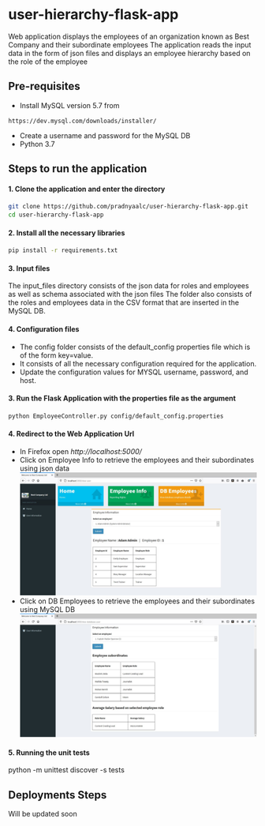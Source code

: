 # user-hierarchy-flask-app
Web application displays the employees of an organization known as Best Company and their subordinate employees
The application reads the input data in the form of json files and displays an employee hierarchy based on the role of the employee

## Pre-requisites
* Install MySQL version 5.7 from
```
https://dev.mysql.com/downloads/installer/
```
* Create a username and password for the MySQL DB
* Python 3.7

## Steps to run the application
#### 1. Clone the application and enter the directory
```bash
git clone https://github.com/pradnyaalc/user-hierarchy-flask-app.git
cd user-hierarchy-flask-app
```
#### 2. Install all the necessary libraries
```bash
pip install -r requirements.txt
```

#### 3. Input files
The input_files directory consists of the json data for roles and employees as well as schema associated with the json files
The folder also consists of the roles and employees data in the CSV format that are inserted in the MySQL DB. 

#### 4. Configuration files
* The config folder consists of the default_config properties file which is of the form key=value.
* It consists of all the necessary configuration required for the application.
* Update the configuration values for MYSQL username, password, and host.

#### 3. Run the Flask Application with the properties file as the argument
```bash
python EmployeeController.py config/default_config.properties
```

#### 4. Redirect to the Web Application Url
* In Firefox open *http://localhost:5000/*
* Click on Employee Info to retrieve the employees and their subordinates using json data
![Best_Company_Employee](/screenshots/Employee_info.JPG)
* Click on DB Employees to retrieve the employees and their subordinates using MySQL DB
![Best_Company_DB_Employee](/screenshots/db_employee_info.JPG)

#### 5. Running the unit tests
python -m unittest discover -s tests

## Deployments Steps
Will be updated soon






